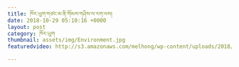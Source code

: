 ```yaml
---
title: ཁོར་ཡུག་གཙང་མ་ནི་གོམས་གཤིས་ལ་རག་ལས།
date: 2018-10-29 05:10:16 +0000
layout: post
category: ཁོར་ཡུག
thumbnail: assets/img/Environment.jpg
featuredvideo: http://s3.amazonaws.com/melhong/wp-content/uploads/2018/10/27065853/1.mp4

---
```

